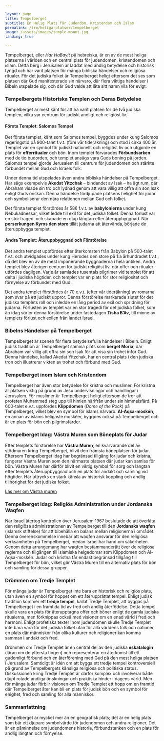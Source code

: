 ```yaml
---

layout: page  
title: Tempelberget  
subtitle: En Helig Plats för Judendom, Kristendom och Islam  
permalink: /tro/heliga-platser/tempelberget  
image: /assets/images/temple-mount.jpg
landing: true  

---
```


Tempelberget, eller *Har HaBayit* på hebreiska, är en av de mest heliga platserna i världen och en central plats för judendomen, kristendomen och islam. Detta berg i Jerusalem är laddat med andlig betydelse och historisk tyngd och har varit platsen för många bibliska händelser och religiösa ritualer. För det judiska folket är Tempelberget heligt eftersom det ses som platsen där Gud manifesterade sin närvaro, där flera viktiga händelser i Bibeln utspelade sig, och där Gud valde att låta sitt namn vila för evigt.

### Tempelbergets Historiska Templen och Deras Betydelse

Tempelberget är mest känt för att ha varit platsen för de två judiska templen, vilka var centrum för judiskt andligt och religiöst liv.

#### Första Templet: Salomos Tempel

Det första templet, känt som Salomos tempel, byggdes under kung Salomos regeringstid på 900-talet f.v.t. (före vår tideräkning) och stod i cirka 400 år. Templet var en symbol för judiskt nationellt och religiöst liv och utgjorde en plats för **offerritualer** och bön. Inom templet förvarades **Förbundsarken** med de tio budorden, och templet ansågs vara Guds boning på jorden. Salomos tempel gjorde Jerusalem till centrum för judendomen och stärkte förbundet mellan Gud och Israels folk.

Under denna tid utspelades även andra bibliska händelser på Tempelberget. Här sägs exempelvis **Akedat Yitzchak** – bindandet av Isak – ha ägt rum, där Abraham visade sin tro och lydnad genom att vara villig att offra sin son Isak enligt Guds önskan. Denna händelse fördjupade platsens helighet för judar och symboliserar den nära relationen mellan Gud och folket.

Det första templet förstördes år 586 f.v.t. av **babylonierna** under kung Nebukadnessar, vilket ledde till exil för det judiska folket. Denna förlust var en stor tragedi och skapade en djup längtan efter återuppbyggnad. När **perserkungen Kyros den store** tillät judarna att återvända, började de återuppbygga templet.

#### Andra Templet: Återuppbyggnad och Förstörelse

Det andra templet uppfördes efter återkomsten från Babylon på 500-talet f.v.t. och utvidgades under kung Herodes den store på 1:a århundradet f.v.t., då det blev en av de mest imponerande byggnaderna i hela antiken. Andra templet blev återigen centrum för judiskt religiöst liv, där offer och ritualer utfördes dagligen. Varje år samlades tusentals pilgrimer vid templet för att delta i judiska högtider, och templet var en plats för stor religiositet och förnyelse av förbundet med Gud.

Det andra templet förstördes år 70 e.v.t. (efter vår tideräkning) av romarna som svar på ett judiskt uppror. Denna förstörelse markerade slutet för det judiska templets roll och inledde en lång period av exil och spridning för judarna. Förlusten av templet var en stor tragedi för det judiska folket, som än idag sörjer denna förstörelse under fastedagen **Tisha B’Av**, till minne av templets förlust och exilen från landet Israel.

### Bibelns Händelser på Tempelberget

Tempelberget är scenen för flera betydelsefulla händelser i Bibeln. Enligt judisk tradition är Tempelberget samma plats som **berget Moria**, där Abraham var villig att offra sin son Isak för att visa sin trohet inför Gud. Denna händelse, kallad Akedat Yitzchak, har en central plats i den judiska tron och illustrerar vikten av trohet och förbund med Gud.

### Tempelberget inom Islam och Kristendom

Tempelberget har även stor betydelse för kristna och muslimer. För kristna är platsen viktig på grund av Jesu undervisningar och handlingar i Jerusalem. För muslimer är Tempelberget heligt eftersom de tror att profeten Muhammed steg upp till himlen härifrån under sin himmelsfärd. På 600-talet e.v.t. uppfördes **Klippdomen** (*Dome of the Rock*) på Tempelberget, vilket blev en symbol för islams närvaro. **Al-Aqsa-moskén**, en annan av islams heligaste moskéer, byggdes också på Tempelberget och är en plats för bön och pilgrimsfärder.

### Tempelberget Idag: Västra Muren som Böneplats för Judar

Efter templets förstörelse har **Västra Muren**, en kvarvarande del av stödmuren kring Tempelberget, blivit den främsta böneplatsen för judar. Eftersom Tempelberget idag har begränsad tillgång för judar och kristna, fungerar Västra Muren som den närmaste platsen där judar kan samlas för bön. Västra Muren har därför blivit en viktig symbol för sorg och längtan efter templets återuppbyggnad och en plats för andakt och samling vid högtider. Här uttrycks en stark känsla av historisk koppling och andlig tillhörighet för det judiska folket.

[Läs mer om Västra muren](/tro/heliga-platser/vastra-muren)

### Tempelberget Idag: Religiös Administration under Jordanska Waqfen

När Israel återtog kontrollen över Jerusalem 1967 beslutade de att överlåta den religiösa administrationen av Tempelberget till den **Jordanska waqfen** (islamsk stiftelse) för att bibehålla en balans mellan religionerna i området. Denna överenskommelse innebär att waqfen ansvarar för den religiösa verksamheten på Tempelberget, medan Israel har hand om säkerheten. Genom detta arrangemang har waqfen bestämmanderätt över de religiösa reglerna och tillgången till islamiska helgedomar som Klippdomen och Al-Aqsa-moskén. Judar och kristna får endast begränsad tillgång till Tempelberget för bön, vilket gör Västra Muren till en alternativ plats för bön och samling för dessa grupper.

### Drömmen om Tredje Templet

För många judar är Tempelberget inte bara en historisk och religiös plats, utan även en symbol för hoppet om ett återupprättat tempel. Enligt judisk tradition kommer ett **tredje tempel**, kallat Tredje Templet, att byggas på Tempelberget i en framtida tid av fred och andlig återfödelse. Detta tempel skulle vara en plats för återupptagna offer och böner enligt de gamla judiska ritualerna, men förknippas också med visioner om en enad värld i fred och harmoni. Enligt profetiska texter inom judendomen skulle Tredje Templet inte bara vara för det judiska folket utan för alla världens folk och nationer, en plats där människor från olika kulturer och religioner kan komma samman i andakt och fred.

Drömmen om Tredje Templet är en central del av den judiska **eskatalogin** (läran om de yttersta tingen) och representerar en återkomst till ett gudomligt förbund och en återförening med Gud på den mest heliga platsen i Jerusalem. Samtidigt är idén om att bygga ett tredje tempel kontroversiell på grund av Tempelbergets känsliga religiösa och politiska status. Diskussionen kring Tredje Templet är därför komplex och involverar både djupt rotade andliga önskningar och praktiska hinder i dagens värld. Men för många judar förblir visionen om Tredje Templet ett hopp om en framtid där Tempelberget åter kan bli en plats för judisk bön och en symbol för enighet, fred och samling för alla människor.

### Sammanfattning

Tempelberget är mycket mer än en geografisk plats; det är en helig plats som bär ett djupare symbolvärde för judendomen och andra religioner. Det är en påminnelse om judendomens historia, förbundstanken och en plats för andlig längtan och förnyelse.
